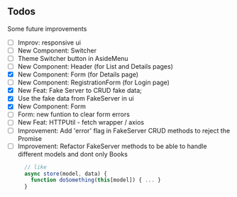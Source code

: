 ## Todos
Some future improvements

- [ ] Improv: responsive ui
- [ ] New Component: Switcher
- [ ] Theme Switcher button in AsideMenu
- [ ] New Component: Header (for List and Details pages)
- [X] New Component: Form (for Details page)
- [ ] New Component: RegistrationForm (for Login page)
- [X] New Feat: Fake Server to CRUD fake data;
- [X] Use the fake data from FakeServer in ui
- [X] New Component: Form
- [ ] Form: new funtion to clear form errors
- [ ] New Feat: HTTPUtil - fetch wrapper / axios
- [ ] Improvement: Add 'error' flag in FakeServer CRUD methods to reject the Promise
- [ ] Improvement: Refactor FakeServer methods to be able to handle different models and dont only Books
  ```javascript
    // like
    async store(model, data) {
      function doSomething(this[model]) { ... }      
    }
  ```
